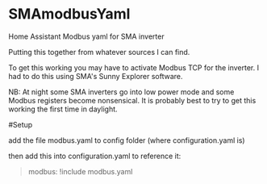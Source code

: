 # SMAmodbusYaml
Home Assistant Modbus yaml for SMA inverter

Putting this together from whatever sources I can find.

To get this working you may have to activate Modbus TCP for the inverter. I had to do this using SMA's Sunny Explorer software. 

NB: At night some SMA inverters go into low power mode and some Modbus registers become nonsensical. It is probably best to try to get this working the first time in daylight.

#Setup

add the file modbus.yaml to config folder (where configuration.yaml is)

then add this into configuration.yaml to reference it:
> modbus: !include modbus.yaml

